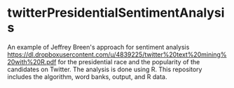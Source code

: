 # twitterPresidentialSentimentAnalysis

An example of Jeffrey Breen's approach for sentiment analysis https://dl.dropboxusercontent.com/u/4839225/twitter%20text%20mining%20with%20R.pdf
for the presidential race and the popularity of the candidates on Twitter.
The analysis is done using R.
This repository includes the algorithm, word banks, output, and R data.
